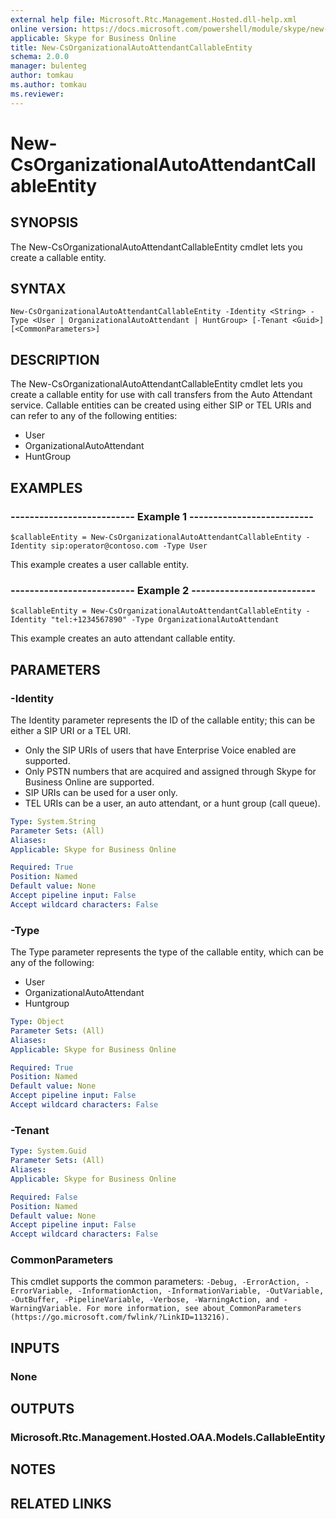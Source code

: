 ```yaml
---
external help file: Microsoft.Rtc.Management.Hosted.dll-help.xml
online version: https://docs.microsoft.com/powershell/module/skype/new-csorganizationalautoattendantcallableentity
applicable: Skype for Business Online
title: New-CsOrganizationalAutoAttendantCallableEntity
schema: 2.0.0
manager: bulenteg
author: tomkau
ms.author: tomkau
ms.reviewer:
---
```


# New-CsOrganizationalAutoAttendantCallableEntity

## SYNOPSIS
The New-CsOrganizationalAutoAttendantCallableEntity cmdlet lets you create a callable entity.

## SYNTAX

```
New-CsOrganizationalAutoAttendantCallableEntity -Identity <String> -Type <User | OrganizationalAutoAttendant | HuntGroup> [-Tenant <Guid>] [<CommonParameters>]
```

## DESCRIPTION
The New-CsOrganizationalAutoAttendantCallableEntity cmdlet lets you create a callable entity for use with call transfers from the Auto Attendant service. Callable entities can be created using either SIP or TEL URIs and can refer to any of the following entities:

- User
- OrganizationalAutoAttendant
- HuntGroup


## EXAMPLES

### -------------------------- Example 1 --------------------------
```
$callableEntity = New-CsOrganizationalAutoAttendantCallableEntity -Identity sip:operator@contoso.com -Type User
```

This example creates a user callable entity.

### -------------------------- Example 2 --------------------------
```
$callableEntity = New-CsOrganizationalAutoAttendantCallableEntity -Identity "tel:+1234567890" -Type OrganizationalAutoAttendant
```

This example creates an auto attendant callable entity.

## PARAMETERS

### -Identity
The Identity parameter represents the ID of the callable entity; this can be either a SIP URI or a TEL URI.

- Only the SIP URIs of users that have Enterprise Voice enabled are supported.
- Only PSTN numbers that are acquired and assigned through Skype for Business Online are supported. 
- SIP URIs can be used for a user only.
- TEL URIs can be a user, an auto attendant, or a hunt group (call queue).

```yaml
Type: System.String
Parameter Sets: (All)
Aliases: 
Applicable: Skype for Business Online

Required: True
Position: Named
Default value: None
Accept pipeline input: False
Accept wildcard characters: False
```

### -Type
The Type parameter represents the type of the callable entity, which can be any of the following:

- User
- OrganizationalAutoAttendant
- Huntgroup


```yaml
Type: Object
Parameter Sets: (All)
Aliases: 
Applicable: Skype for Business Online

Required: True
Position: Named
Default value: None
Accept pipeline input: False
Accept wildcard characters: False
```

### -Tenant

```yaml
Type: System.Guid
Parameter Sets: (All)
Aliases: 
Applicable: Skype for Business Online

Required: False
Position: Named
Default value: None
Accept pipeline input: False
Accept wildcard characters: False
```

### CommonParameters
This cmdlet supports the common parameters: `-Debug, -ErrorAction, -ErrorVariable, -InformationAction, -InformationVariable, -OutVariable, -OutBuffer, -PipelineVariable, -Verbose, -WarningAction, and -WarningVariable. For more information, see about_CommonParameters (https://go.microsoft.com/fwlink/?LinkID=113216).`

## INPUTS

### None


## OUTPUTS

### Microsoft.Rtc.Management.Hosted.OAA.Models.CallableEntity


## NOTES

## RELATED LINKS



